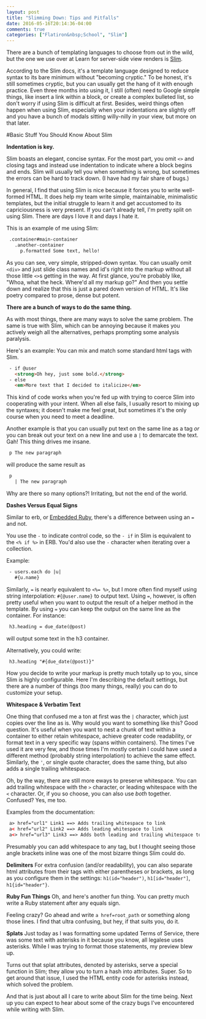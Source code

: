 ```yaml
---
layout: post
title: "Slimming Down: Tips and Pitfalls"
date: 2016-05-16T20:14:36-04:00
comments: true
categories: ["Flatiron&nbsp;School", "Slim"]
---
```


There are a bunch of templating languages to choose from out in the wild, but the one we use over at Learn for server-side view renders is [Slim]("http://slim-lang.com/").

According to the Slim docs, it's a template language designed to reduce syntax to its bare minimum without "becoming cryptic." To be honest, it's still sometimes cryptic, but you can usually get the hang of it with enough practice. Even three months into using it, I still (often) need to Google simple things, like insert a link within a block, or create a complex bulleted list, so don't worry if using Slim is difficult at first. Besides, weird things often happen when using Slim, especially when your indentations are slightly off and you have a bunch of modals sitting willy-nilly in your view, but more on that later.

#Basic Stuff You Should Know About Slim

**Indentation is key.**

Slim boasts an elegant, concise syntax. For the most part, you omit `<>` and closing tags and instead use indentation to indicate where a block begins and ends. Slim will usually tell you when something is wrong, but sometimes the errors can be hard to track down. (I have had my fair share of bugs.)

In general, I find that using Slim is nice because it forces you to write well-formed HTML. It does help my team write simple, maintainable, minimalistic templates, but the initial struggle to learn it and get accustomed to its capriciousness is very present. If you can't already tell, I'm pretty split on using Slim. There are days I love it and days I hate it.

This is an example of me using Slim: 

```html
 .container#main-container
   .another-container
     p.formatted Some text, hello!
```
<!-- more -->
As you can see, very simple, stripped-down syntax. You can usually omit `<div>` and just slide class names and id's right into the markup without all those little `<>`s getting in the way. At first glance, you're probably like, "Whoa, what the heck. Where'd all my markup go?" And then you settle down and realize that this is just a pared down version of HTML. It's like poetry compared to prose, dense but potent.

**There are a bunch of ways to do the same thing.**

As with most things, there are many ways to solve the same problem. The same is true with Slim, which can be annoying because it makes you actively weigh all the alternatives, perhaps prompting some analysis paralysis.

Here's an example: You can mix and match some standard html tags with Slim. 

```html
 - if @user
   <strong>Oh hey, just some bold.</strong>
 - else
   <em>More text that I decided to italicize</em>
```

This kind of code works when you're fed up with trying to coerce Slim into cooperating with your intent. When all else fails, I usually resort to mixing up the syntaxes; it doesn't make me feel great, but sometimes it's the only course when you need to meet a deadline.

Another example is that you can usually put text on the same line as a tag *or* you can break out your text on a new line and use a `|` to demarcate the text. Gah! This thing drives me insane. 

```html
 p The new paragraph
```
will produce the same result as 

```html
 p
   | The new paragraph
```

Why are there so many options?! Irritating, but not the end of the world.

**Dashes Versus Equal Signs**

Similar to erb, or [Embedded Ruby]("https://en.wikipedia.org/wiki/ERuby"), there's a difference between using an `=` and not.

You use the `-` to indicate control code, so the `- if` in Slim is equivalent to the `<% if %>` in ERB. You'd also use the `-` character when iterating over a collection. 

Example:
```html
 - users.each do |u|
   #{u.name}
```

Similarly, `=` is nearly equivalent to `<%= %>`, but I more often find myself using string interpolation: `#{@user.name}` to output text. Using `=`, however, is often pretty useful when you want to output the result of a helper method in the template. By using `=` you can keep the output on the same line as the container. For instance:

```html
 h3.heading = due_date(@post)
```
will output some text in the h3 container. 

Alternatively, you could write:

```html
 h3.heading "#{due_date(@post)}"
```

How you decide to write your markup is pretty much totally up to you, since Slim is highly configurable. Here I'm describing the default settings, but there are a number of things (too many things, really) you can do to customize your setup. 

**Whitespace & Verbatim Text**

One thing that confused me a ton at first was the `|` character, which just copies over the line as is. Why would you want to something like this? Good question. It's useful when you want to nest a chunk of text within a container to either retain whitespace, achieve greater code readability, or format text in a very specific way (spans within containers). The times I've used it are very few, and those times I'm mostly certain I could have used a different method (probably string interpolation) to achieve the same effect. Similarly, the `'`, or single quote character, does the same thing, but also adds a single trailing whitespace.       

Oh, by the way, there are still more eways to preserve whitespace. You can add trailing whitespace with the `>` character, or leading whitespace with the `<` character. Or, if you so choose, you can also use *both* together. Confused? Yes, me too. 

Examples from the documentation:
```html
 a> href="url1" Link1 ==> Adds trailing whitespace to link
 a< href="url2" Link2 ==> Adds leading whitespace to link
 a<> href="url3" Link3 ==> Adds both leading and trailing whitespace to link
```

Presumably you can add whitespace to any tag, but I thought seeing those angle brackets inline was one of the most bizarre things Slim could do.

**Delimiters**
For extra confusion (and/or readability), you can also separate html attributes from their tags with either parentheses or brackets, as long as you configure them in the settings: `h1(id="header")`, `h1[id="header"]`, `h1{id="header"}`.


**Ruby Fun Things**
Oh, and here's another fun thing. You can pretty much write a Ruby statement after any equals sign. 

Feeling crazy? Go ahead and write `a href=root_path` or something along those lines. I find that ultra confusing, but hey, if that suits you, do it.

**Splats**
Just today as I was formatting some updated Terms of Service, there was some text with asterisks in it because you know, all legalese uses asterisks. While I was trying to format those statements, my preview blew up. 

Turns out that splat attributes, denoted by asterisks, serve a special function in Slim; they allow you to turn a hash into attributes. Super. So to get around that issue, I used the HTML entity code for asterisks instead, which solved the problem.

And that is just about all I care to write about Slim for the time being. Next up you can expect to hear about some of the crazy bugs I've encountered while writing with Slim.
